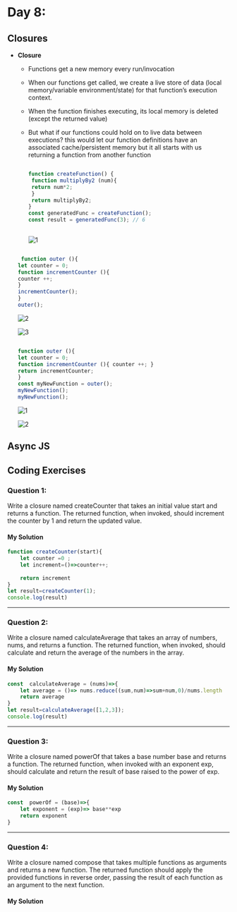 
# Day 8: 
## Closures
* **Closure**
  - Functions get a new memory every run/invocation
  - When our functions get called, we create a live store of data (local memory/variable environment/state) for that function’s execution context.
  - When the function finishes executing, its local memory is deleted (except the returned value)
  - But what if our functions could hold on to live data between executions?
    this would let our function definitions have an associated cache/persistent memory
    but it all starts with us returning a function from another function

    ```javascript

    function createFunction() {
     function multiplyBy2 (num){
     return num*2;
     }
     return multiplyBy2;
    }
    const generatedFunc = createFunction();
    const result = generatedFunc(3); // 6
   
    
    ```
      ![1](https://github.com/NesrinAbuMnezel/Mastering-JavaScript-in-20-Days/assets/95749191/6f718155-3c12-4c8c-9b5b-a7a085cb4f9f)


   ```javascript

    function outer (){
   let counter = 0;
   function incrementCounter (){
   counter ++;
   }
   incrementCounter();
  }
  outer();

    ```
     ![2](https://github.com/NesrinAbuMnezel/Mastering-JavaScript-in-20-Days/assets/95749191/cfea4d1b-1235-4aef-a7a7-91d94ecd3d53)

     ![3](https://github.com/NesrinAbuMnezel/Mastering-JavaScript-in-20-Days/assets/95749191/4ac97ee8-6049-42a4-be1b-a5d18cde1cdd)

   ```javascript

   function outer (){
   let counter = 0;
   function incrementCounter (){ counter ++; }
   return incrementCounter;
  }
  const myNewFunction = outer();
  myNewFunction();
  myNewFunction();


    ```
     ![1](https://github.com/NesrinAbuMnezel/Mastering-JavaScript-in-20-Days/assets/95749191/8b9f87f9-564f-4130-bf58-d60d3fd2279e)

     ![2](https://github.com/NesrinAbuMnezel/Mastering-JavaScript-in-20-Days/assets/95749191/2c823f1e-0d98-4d25-90f8-c799f59c5f54)


     
## Async JS 



## Coding Exercises

### Question 1:


Write a closure named createCounter that takes an initial value start and returns a function. The returned function, when invoked, should increment the counter by 1 and return the updated value.


#### My Solution


```javascript
function createCounter(start){
    let counter =0 ;
    let increment=()=>counter++;
    
    return increment
}
let result=createCounter(1);
console.log(result)

```


-------------------------------------------------------------------

### Question 2:


Write a closure named calculateAverage that takes an array of numbers, nums, and returns a function. The returned function, when invoked, should calculate and return the average of the numbers in the array.


#### My Solution
```javascript
const  calculateAverage = (nums)=>{
    let average = ()=> nums.reduce((sum,num)=>sum+num,0)/nums.length
    return average
}
let result=calculateAverage([1,2,3]);
console.log(result)

```
-------------------------------------------------------------------

### Question 3:

Write a closure named powerOf that takes a base number base and returns a function. The returned function, when invoked with an exponent exp, should calculate and return the result of base raised to the power of exp.


#### My Solution


```javascript
const  powerOf = (base)=>{
    let exponent = (exp)=> base**exp
    return exponent
}

```


-------------------------------------------------------------------

### Question 4:

Write a closure named compose that takes multiple functions as arguments and returns a new function. The returned function should apply the provided functions in reverse order, passing the result of each function as an argument to the next function.

#### My Solution


```javascript

```


